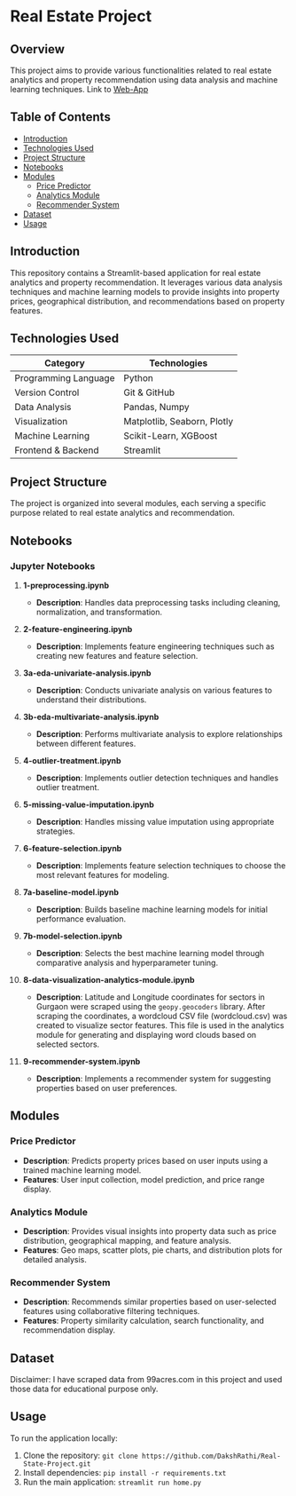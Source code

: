 # Real Estate Project

## Overview
This project aims to provide various functionalities related to real estate analytics and property recommendation using data analysis and machine learning techniques.
Link to [Web-App](https://dakshrathi-real-state-project-web-app.streamlit.app/)

## Table of Contents
- [Introduction](#introduction)
- [Technologies Used](#technologies-used)
- [Project Structure](#project-structure)
- [Notebooks](#notebooks)
- [Modules](#modules)
  - [Price Predictor](#price-predictor)
  - [Analytics Module](#analytics-module)
  - [Recommender System](#recommender-system)
- [Dataset](#dataset)
- [Usage](#usage)

## Introduction
This repository contains a Streamlit-based application for real estate analytics and property recommendation. It leverages various data analysis techniques and machine learning models to provide insights into property prices, geographical distribution, and recommendations based on property features.

## Technologies Used
| Category             | Technologies                                     |
|----------------------|--------------------------------------------------|
| Programming Language | Python                                           |
| Version Control      | Git & GitHub                                     |
| Data Analysis        | Pandas, Numpy                                    |
| Visualization        | Matplotlib, Seaborn, Plotly                      |
| Machine Learning     | Scikit-Learn, XGBoost                            |
| Frontend & Backend   | Streamlit                                        |

## Project Structure
The project is organized into several modules, each serving a specific purpose related to real estate analytics and recommendation.

## Notebooks

### Jupyter Notebooks

1. **1-preprocessing.ipynb**
   - **Description**: Handles data preprocessing tasks including cleaning, normalization, and transformation.

2. **2-feature-engineering.ipynb**
   - **Description**: Implements feature engineering techniques such as creating new features and feature selection.
  
3. **3a-eda-univariate-analysis.ipynb**
   - **Description**: Conducts univariate analysis on various features to understand their distributions.

4. **3b-eda-multivariate-analysis.ipynb**
   - **Description**: Performs multivariate analysis to explore relationships between different features.

5. **4-outlier-treatment.ipynb**
   - **Description**: Implements outlier detection techniques and handles outlier treatment.

6. **5-missing-value-imputation.ipynb**
   - **Description**: Handles missing value imputation using appropriate strategies.

7. **6-feature-selection.ipynb**
   - **Description**: Implements feature selection techniques to choose the most relevant features for modeling.

8. **7a-baseline-model.ipynb**
   - **Description**: Builds baseline machine learning models for initial performance evaluation.

9. **7b-model-selection.ipynb**
   - **Description**: Selects the best machine learning model through comparative analysis and hyperparameter tuning.

10. **8-data-visualization-analytics-module.ipynb**
    - **Description**: Latitude and Longitude coordinates for sectors in Gurgaon were scraped using the `geopy.geocoders` library. After scraping the coordinates, a wordcloud CSV file (wordcloud.csv) was created to visualize sector features. This file is used in the analytics module for generating and displaying word clouds based on selected sectors.

11. **9-recommender-system.ipynb**
    - **Description**: Implements a recommender system for suggesting properties based on user preferences.

## Modules

### Price Predictor
- **Description**: Predicts property prices based on user inputs using a trained machine learning model.
- **Features**: User input collection, model prediction, and price range display.

### Analytics Module
- **Description**: Provides visual insights into property data such as price distribution, geographical mapping, and feature analysis.
- **Features**: Geo maps, scatter plots, pie charts, and distribution plots for detailed analysis.

### Recommender System
- **Description**: Recommends similar properties based on user-selected features using collaborative filtering techniques.
- **Features**: Property similarity calculation, search functionality, and recommendation display.

## Dataset
Disclaimer: I have scraped data from 99acres.com in this project and used those data for educational purpose only.

## Usage
To run the application locally:
1. Clone the repository: `git clone https://github.com/DakshRathi/Real-State-Project.git`
2. Install dependencies: `pip install -r requirements.txt`
3. Run the main application: `streamlit run home.py`
